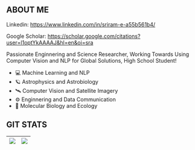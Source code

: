 ## ABOUT ME
Linkedin: https://www.linkedin.com/in/sriram-e-a55b561b4/

Google Scholar: https://scholar.google.com/citations?user=l1optYkAAAAJ&hl=en&oi=sra

Passionate Enginnering and Science Researcher, Working Towards Using Computer Vision and NLP for Global Solutions, High School Student!

- 💻 Machine Learning and NLP
 - 🪐 Astrophysics and Astrobiology
 - 🛰 Computer Vision and Satellite Imagery
 - ⚙️ Enginnering and Data Communication
 - 🧬 Molecular Biology and Ecology
 
## GIT STATS
<img src="https://github-readme-stats.vercel.app/api?username=sriramelango&&show_icons=true&count_private=true&theme=midnight-purple"/>|<img src="https://github-readme-streak-stats.herokuapp.com/?user=sriramelango&theme=midnight-purple"/>|
|---|---|
